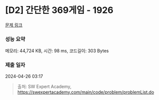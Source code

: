 # [D2] 간단한 369게임 - 1926 

[문제 링크](https://swexpertacademy.com/main/code/problem/problemDetail.do?contestProbId=AV5PTeo6AHUDFAUq) 

### 성능 요약

메모리: 44,724 KB, 시간: 98 ms, 코드길이: 303 Bytes

### 제출 일자

2024-04-26 03:17



> 출처: SW Expert Academy, https://swexpertacademy.com/main/code/problem/problemList.do
